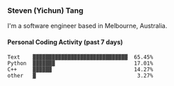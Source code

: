 ### Steven (Yichun) Tang

I'm a software engineer based in Melbourne, Australia.

#### Personal Coding Activity (past 7 days)
```
Text    ▓▓▓▓▓▓▓▓▓▓▓▓▓▓▓▓▓▓▓▓▓▓▓▓▓▓▓▓▓▓  65.45%
Python  ▓▓▓▓▓▓▓                         17.01%
C++     ▓▓▓▓▓▓                          14.27%
other   ▓                                3.27%
```
